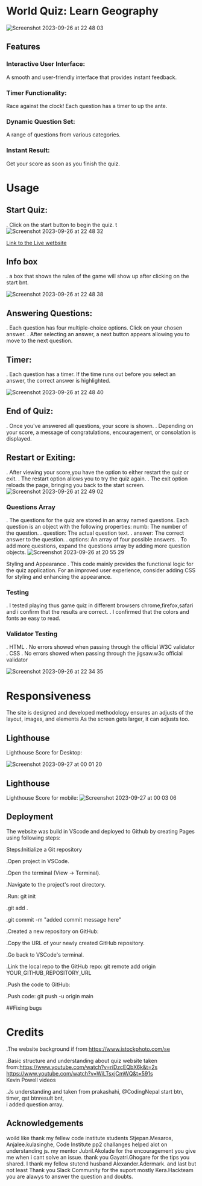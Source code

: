 # World Quiz: Learn Geography
![Screenshot 2023-09-26 at 22 48 03](https://github.com/JoannaAdermark1/TheGeographyQuizApp/assets/137285482/8247ee91-dc44-4304-9a0b-85d278fb8c56)

## Features

### Interactive User Interface:
 A smooth and user-friendly interface that provides instant feedback.
### Timer Functionality: 
Race against the clock! Each question has a timer to up the ante.
### Dynamic Question Set:
 A range of questions from various categories.
### Instant Result: 
Get your score as soon as you finish the quiz.

 # Usage 
 
## Start Quiz: 
. Click on the start button to begin the quiz.
t![Screenshot 2023-09-26 at 22 48 32](https://github.com/JoannaAdermark1/TheGeographyQuizApp/assets/137285482/21e13ff4-9fa5-46f4-8cd4-61e54804d13a)


[Link to the Live wetbsite](https://joannaadermark1.github.io/TheGeographyQuizApp/)

## Info box
 . a box that shows the rules of the game will show up after clicking on the start bnt.
 
![Screenshot 2023-09-26 at 22 48 38](https://github.com/JoannaAdermark1/TheGeographyQuizApp/assets/137285482/8dcde454-07ce-401e-a8a2-37a8774b9043)

 
## Answering Questions:
. Each question has four multiple-choice options.
Click on your chosen answer.
. After selecting an answer, a next button appears allowing you to move to the next question.
## Timer: 
. Each question has a timer. If the time runs out before you select an answer, the correct answer is highlighted.

![Screenshot 2023-09-26 at 22 48 40](https://github.com/JoannaAdermark1/TheGeographyQuizApp/assets/137285482/4c929d42-b7dc-4f65-bf01-c56b7be39e38)


## End of Quiz:
. Once you've answered all questions, your score is shown.
. Depending on your score, a message of congratulations, encouragement, or consolation is displayed.

## Restart or Exiting:
. After viewing your score,you have the option to either restart the quiz or exit.
. The restart option allows you to try the quiz again.
. The exit option reloads the page, bringing you back to the start screen.
![Screenshot 2023-09-26 at 22 49 02](https://github.com/JoannaAdermark1/TheGeographyQuizApp/assets/137285482/97220294-3d29-4299-8d63-b6d18c0709b2)

### Questions Array
. The questions for the quiz are stored in an array named questions. Each question is an object with the following properties:
numb: The number of the question.
. question: The actual question text.
. answer: The correct answer to the question.
. options: An array of four possible answers.
. To add more questions, expand the questions array by adding more question objects.
![Screenshot 2023-09-26 at 20 55 29](https://github.com/JoannaAdermark1/TheGeographyQuizApp/assets/137285482/ddc2e16e-7aeb-4e58-82e5-de99a87718ea)

Styling and Appearance
. This code mainly provides the functional logic for the quiz application. For an improved user experience, consider adding CSS for styling and enhancing the appearance.

### Testing
. I tested playing thus game quiz in different browsers chrome,firefox,safari and i confirm that the results are correct.
. I confirmed that the colors and fonts ae easy to read.

### Validator Testing
. HTML
   . No errors showed when passing through the official W3C validator
. CSS 
   . No errors showed when passing through the jigsaw.w3c official validator
   
   ![Screenshot 2023-09-26 at 22 34 35](https://github.com/JoannaAdermark1/TheGeographyQuizApp/assets/137285482/ccaccd93-1763-4acc-9932-ab277c2d5ef3)
   
# Responsiveness
The site is designed and developed methodology ensures an adjusts of the layout, images, and elements As the screen gets larger, it can adjusts too.

## Lighthouse
Lighthouse Score for Desktop:

![Screenshot 2023-09-27 at 00 01 20](https://github.com/JoannaAdermark1/TheGeographyQuizApp/assets/137285482/43ccd44d-7f52-4762-b745-f26d403a61ea)

## Lighthouse
Lighthouse Score for mobile:
![Screenshot 2023-09-27 at 00 03 06](https://github.com/JoannaAdermark1/TheGeographyQuizApp/assets/137285482/7cf545a3-87d9-4fac-a43c-ead6bd8e8f2a)



## Deployment
The website was build in VScode and deployed to Github 
by creating Pages using following steps:

Steps:Initialize a Git repository 

.Open project in VSCode.

.Open the terminal (View -> Terminal).

.Navigate to the project's root directory.

.Run: git init

.git add .

.git commit -m "added commit message here"

.Created a new repository on GitHub:

.Copy the URL of your newly created GitHub repository.

.Go back to VSCode's terminal.

.Link the local repo to the GitHub repo: git remote add origin YOUR_GITHUB_REPOSITORY_URL

.Push the code to GitHub:

.Push code: git push -u origin main

 ##Fixing bugs



# Credits
.The website background if from https://www.istockphoto.com/se

.Basic structure and understanding about quiz website taken from:https://www.youtube.com/watch?v=riDzcEQbX6k&t=2s
https://www.youtube.com/watch?v=WiLTsxjCmWQ&t=591s  
Kevin Powell videos

.Js understanding and taken from prakashahi, @CodingNepal start btn, timer, qst btnresult bnt,  
i added question array.


## Acknowledgements
woild like thank my fellew code institute students Stjepan.Mesaros, Anjalee.kulasinghe, Code Institute pp2 challanges helped alot on understanding js.
my mentor Jubril.Akolade for the encouragement you give me when i cant solve an issue. thank you Gayatri.Ghogare for the tips you shared.
I thank my fellew stutend husband Alexander.Adermark. and last but not least Thank you Slack Community for the suport mostly Kera.Hackteam you are alawys to answer the question and doubts.
